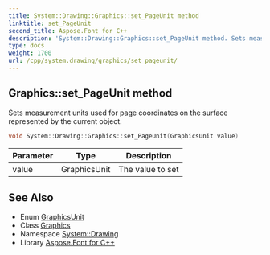 ```yaml
---
title: System::Drawing::Graphics::set_PageUnit method
linktitle: set_PageUnit
second_title: Aspose.Font for C++
description: 'System::Drawing::Graphics::set_PageUnit method. Sets measurement units used for page coordinates on the surface represented by the current object in C++.'
type: docs
weight: 1700
url: /cpp/system.drawing/graphics/set_pageunit/
---
```

## Graphics::set_PageUnit method


Sets measurement units used for page coordinates on the surface represented by the current object.

```cpp
void System::Drawing::Graphics::set_PageUnit(GraphicsUnit value)
```


| Parameter | Type | Description |
| --- | --- | --- |
| value | GraphicsUnit | The value to set |

## See Also

* Enum [GraphicsUnit](../../graphicsunit/)
* Class [Graphics](../)
* Namespace [System::Drawing](../../)
* Library [Aspose.Font for C++](../../../)
